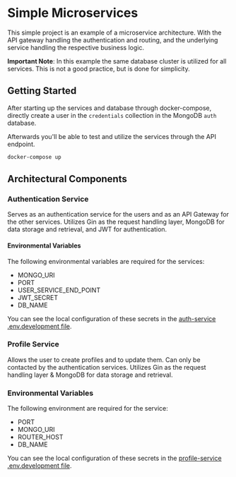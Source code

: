 # Simple Microservices
This simple project is an example of a microservice architecture. With the API gateway handling the authentication and routing, and the underlying service handling the respective business logic.

**Important Note**: In this example the same database cluster is utilized for all services. This is not a good practice, but is done for simplicity.

## Getting Started

After starting up the services and database through docker-compose, directly create a user in the `credentials` collection in the MongoDB `auth` database.

Afterwards you'll be able to test and utilize the services through the API endpoint.
```bash
docker-compose up
```

## Architectural Components

### Authentication Service
Serves as an authentication service for the users and as an API Gateway for the other services. Utilizes Gin as the request handling layer, MongoDB for data storage and retrieval, and JWT for authentication.

#### Environmental Variables
The following environmental variables are required for the services:
- MONGO_URI
- PORT
- USER_SERVICE_END_POINT
- JWT_SECRET
- DB_NAME

You can see the local configuration of these secrets in the [auth-service .env.development file](./auth-service/.env.development).

### Profile Service

Allows the user to create profiles and to update them. Can only be contacted by the authentication services.
Utilizes Gin as the request handling layer & MongoDB for data storage and retrieval.

### Environmental Variables
The following environment are required for the service:
- PORT
- MONGO_URI
- ROUTER_HOST
- DB_NAME

You can see the local configuration of these secrets in the [profile-service .env.development file](./profile-service/.env.development).
